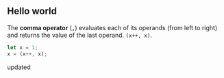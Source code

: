 ## Hello world

The **comma operator** (**`,`**) evaluates each of its operands (from left to right) and returns the value of the last operand. `(x++, x)`.

```js
let x = 1;
x = (x++, x);
```

updated
